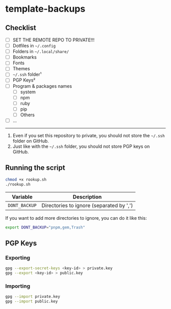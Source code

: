# template-backups

## Checklist

- [ ] SET THE REMOTE REPO TO PRIVATE!!!
- [ ] Dotfiles in `~/.config`
- [ ] Folders in `~/.local/share/`
- [ ] Bookmarks
- [ ] Fonts
- [ ] Themes
- [ ] `~/.ssh` folder¹
- [ ] PGP Keys²
- [ ] Program & packages names
  - [ ] system
  - [ ] npm
  - [ ] ruby
  - [ ] pip
  - [ ] Others
- [ ] ...

---
1. Even if you set this repository to private, you should not store the `~/.ssh` folder on GitHub.
2. Just like with the `~/.ssh` folder, you should not store PGP keys on GitHub.

## Running the script

```bash
chmod +x rookup.sh
./rookup.sh
```

|Variable|Description|
|---|---|
|`DONT_BACKUP`|Directories to ignore (separated by ',')|

If you want to add more directories to ignore, you can do it like this:

```bash
export DONT_BACKUP="pnpm,gem,Trash"
```

## PGP Keys

### Exporting

```bash
gpg --export-secret-keys <key-id> > private.key
gpg --export <key-id> > public.key
```

### Importing

```bash
gpg --import private.key
gpg --import public.key
```